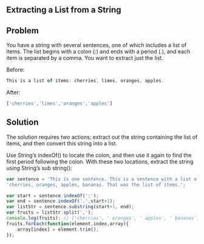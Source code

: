 
## Extracting a List from a String
## Problem

You have a string with several sentences, one of which includes a list of items. The list
begins with a colon (:) and ends with a period (.), and each item is separated by a comma.
You want to extract just the list.

Before:

```js
This is a list of items: cherries, limes, oranges, apples.
```

After:

```js
['cherries','limes','oranges','apples']
```

## Solution

The solution requires two actions: extract out the string containing the list of items, and
then convert this string into a list.

Use String’s indexOf() to locate the colon, and then use it again to find the first period
following the colon. With these two locations, extract the string using String’s sub
string():

```js
var sentence = 'This is one sentence. This is a sentence with a list of items:' +
'cherries, oranges, apples, bananas. That was the list of items.';

var start = sentence.indexOf(':');
var end = sentence.indexOf('.',start+1);
var listStr = sentence.substring(start+1, end);
var fruits = listStr.split(',');
console.log(fruits); // ['cherries', ' oranges', ' apples', ' bananas']
fruits.forEach(function(element,index,array){
    array[index] = element.trim();
});
```



